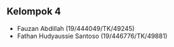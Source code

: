 ## Kelompok 4
- Fauzan Abdillah (19/444049/TK/49245)
- Fathan Hudyaussie Santoso (19/446776/TK/49881)
